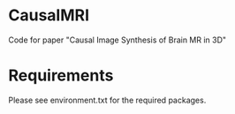 # CausalMRI
Code for paper "Causal Image Synthesis of Brain MR in 3D"
 
# Requirements
Please see environment.txt for the required packages.
